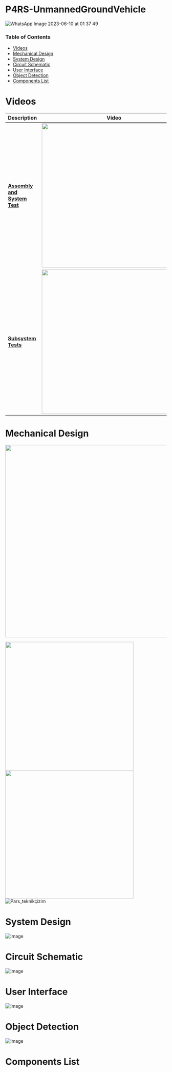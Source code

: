 # P4RS-UnmannedGroundVehicle
![WhatsApp Image 2023-06-10 at 01 37 49](https://github.com/OmerMert/P4RS-UnmannedGroundVehicle/assets/47865653/6ac85146-7e49-4c26-bf04-3bccfeeaff2c)

### Table of Contents
* [Videos](#videos)
* [Mechanical Design](#mechanical-design)
* [System Design](#system-design)
* [Circuit Schematic](#circuit-schematic)
* [User Interface](#user-interface)
* [Object Detection](#object-detection)
* [Components List](#components-list)
  
# Videos 
| Description                                                                                                                                                                                                                                                                                                        | Video                                                                                                                                                                                                                                                 |
|--------------------------------------------------------------------------------------------------------------------------------------------------------------------------------------------------------------------------------------------------------------------------------------------------------------------|-------------------------------------------------------------------------------------------------------------------------------------------------------------------------------------------------------------------------------------------------------|
| <a href="https://www.youtube.com/watch?v=SGvht3T8gME" target="_blank">**Assembly and System Test**| <a href="https://www.youtube.com/watch?v=SGvht3T8gME"><img src=https://github.com/OmerMert/P4RS-UnmannedGroundVehicle/assets/47865653/e6bf816f-d024-4abb-971b-756c00b77a81 width="450"></a>               |
| <a href="https://www.youtube.com/watch?v=e-rI-GKq24E" target="_blank">**Subsystem Tests**| <a href="https://www.youtube.com/watch?v=e-rI-GKq24E"><img src=https://github.com/OmerMert/P4RS-UnmannedGroundVehicle/assets/47865653/2542173e-ff98-4402-9722-0505635ee6b5 width="450"></a>           |

# Mechanical Design    
<img width="600" align="center" src="https://github.com/OmerMert/P4RS-UnmannedGroundVehicle/assets/47865653/7e3aadbc-ae61-4a02-86ae-b82bd0bfc03b">

<img width="400" src="https://github.com/OmerMert/P4RS-UnmannedGroundVehicle/assets/47865653/4990b556-4f23-49f2-a7c5-b10dbf1bd618">           <img width="400" src="https://github.com/OmerMert/P4RS-UnmannedGroundVehicle/assets/47865653/4d166645-8e8e-4cbd-9239-46ced0da8c4d"> 
![Pars_teknikçizim](https://github.com/OmerMert/P4RS-UnmannedGroundVehicle/assets/47865653/9b29fba9-b590-4097-9382-12f201b41e0f)

# System Design 

![image](https://github.com/OmerMert/P4RS-UnmannedGroundVehicle/assets/47865653/ae094bf4-31b8-4f0f-8843-411bfc127ab6)


# Circuit Schematic
![image](https://github.com/OmerMert/P4RS-UnmannedGroundVehicle/assets/47865653/d36a2afd-73e7-4da1-bcce-286d0d89f43e)

# User Interface
![image](https://github.com/OmerMert/P4RS-UnmannedGroundVehicle/assets/47865653/5428c087-a4ab-4ca6-b357-b8917fb597c9)

# Object Detection
![image](https://github.com/OmerMert/P4RS-UnmannedGroundVehicle/assets/47865653/21439d86-e420-46b5-bf47-959cee8009ac)


# Components List


